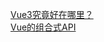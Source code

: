 [Vue3究竟好在哪里？](https://zhuanlan.zhihu.com/p/133819602)  
[Vue的组合式API](https://composition-api.vuejs.org/zh/)  
